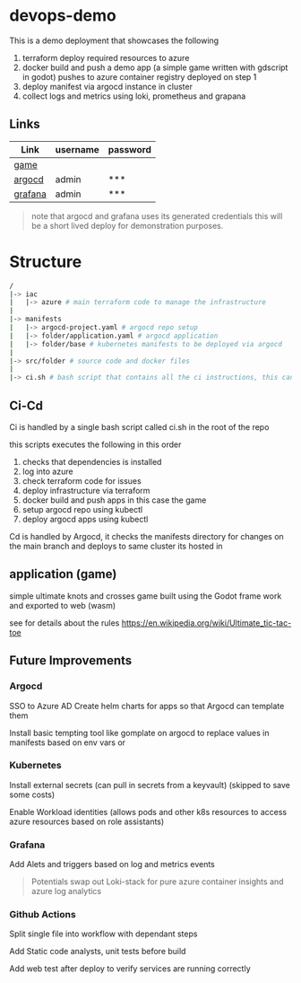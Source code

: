 # devops-demo

This is a demo deployment that showcases the following

1. terraform deploy required resources to azure
2. docker build and push a demo app (a simple game written with gdscript in godot) pushes to azure container registry deployed on step 1
3. deploy manifest via argocd instance in cluster
4. collect logs and metrics using loki, prometheus and grapana

## Links

|**Link**|**username**|**password**|
|---|---|---|
|[game](https://game.devops-demo.reinier.co.za/)|||
|[argocd](https://argocd.devops-demo.reinier.co.za/)|admin|***|
|[grafana](https://grafana.devops-demo.reinier.co.za/login)|admin|***|

> note that argocd and grafana uses its generated credentials this will be a short lived deploy for demonstration purposes.

# Structure

```bash
/
|-> iac
|   |-> azure # main terraform code to manage the infrastructure
|
|-> manifests
|   |-> argocd-project.yaml # argocd repo setup
|   |-> folder/application.yaml # argocd application
|   |-> folder/base # kubernetes manifests to be deployed via argocd
|
|-> src/folder # source code and docker files
|
|-> ci.sh # bash script that contains all the ci instructions, this can also be ran locally
```

## Ci-Cd

Ci is handled by a single bash script called ci.sh in the root of the repo

this scripts executes the following in this order

1. checks that dependencies is installed
2. log into azure
3. check terraform code for issues
4. deploy infrastructure via terraform
5. docker build and push apps in this case the game
6. setup argocd repo using kubectl
7. deploy argocd apps using kubectl

Cd is handled by Argocd, it checks the manifests directory for changes on the main branch and deploys to same cluster its hosted in

## application (game)

simple ultimate knots and crosses game built using the Godot frame work and exported to web (wasm)

see for details about the rules https://en.wikipedia.org/wiki/Ultimate_tic-tac-toe 

## Future Improvements

### Argocd

SSO to Azure AD
Create helm charts for apps so that Argocd can template them

Install basic tempting tool like gomplate on argocd to replace values in manifests based on env vars or 

### Kubernetes

Install external secrets (can pull in secrets from a keyvault) (skipped to save some costs)

Enable Workload identities (allows pods and other k8s resources to access azure resources based on role assistants)

### Grafana

Add Alets and triggers based on log and metrics events

> Potentials swap out Loki-stack for pure azure container insights and azure log analytics

### Github Actions

Split single file into workflow with dependant steps

Add Static code analysts, unit tests before build

Add web test after deploy to verify services are running correctly 
